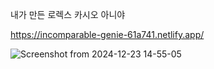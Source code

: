내가 만든 로렉스
카시오 아니야

https://incomparable-genie-61a741.netlify.app/

![Screenshot from 2024-12-23 14-55-05](https://github.com/user-attachments/assets/61e73aeb-8105-44f1-84dd-4e7727851f85)
